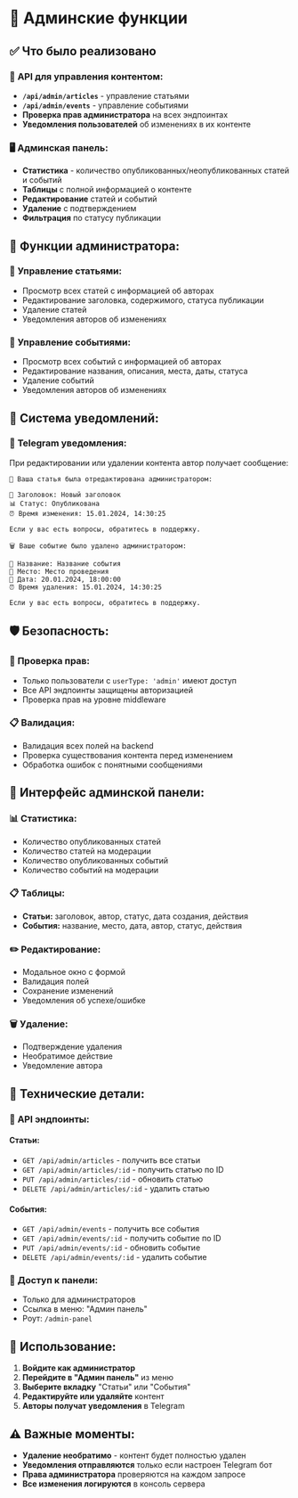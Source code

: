 # 🔧 Админские функции

## ✅ Что было реализовано

### 🎯 **API для управления контентом:**
- **`/api/admin/articles`** - управление статьями
- **`/api/admin/events`** - управление событиями
- **Проверка прав администратора** на всех эндпоинтах
- **Уведомления пользователей** об изменениях в их контенте

### 🖥️ **Админская панель:**
- **Статистика** - количество опубликованных/неопубликованных статей и событий
- **Таблицы** с полной информацией о контенте
- **Редактирование** статей и событий
- **Удаление** с подтверждением
- **Фильтрация** по статусу публикации

## 🚀 **Функции администратора:**

### 📝 **Управление статьями:**
- Просмотр всех статей с информацией об авторах
- Редактирование заголовка, содержимого, статуса публикации
- Удаление статей
- Уведомления авторов об изменениях

### 📅 **Управление событиями:**
- Просмотр всех событий с информацией об авторах
- Редактирование названия, описания, места, даты, статуса
- Удаление событий
- Уведомления авторов об изменениях

## 🔔 **Система уведомлений:**

### 📱 **Telegram уведомления:**
При редактировании или удалении контента автор получает сообщение:

```
📝 Ваша статья была отредактирована администратором:

📰 Заголовок: Новый заголовок
📊 Статус: Опубликована
⏰ Время изменения: 15.01.2024, 14:30:25

Если у вас есть вопросы, обратитесь в поддержку.
```

```
🗑️ Ваше событие было удалено администратором:

🎯 Название: Название события
📍 Место: Место проведения
📅 Дата: 20.01.2024, 18:00:00
⏰ Время удаления: 15.01.2024, 14:30:25

Если у вас есть вопросы, обратитесь в поддержку.
```

## 🛡️ **Безопасность:**

### 🔐 **Проверка прав:**
- Только пользователи с `userType: 'admin'` имеют доступ
- Все API эндпоинты защищены авторизацией
- Проверка прав на уровне middleware

### 📋 **Валидация:**
- Валидация всех полей на backend
- Проверка существования контента перед изменением
- Обработка ошибок с понятными сообщениями

## 🎨 **Интерфейс админской панели:**

### 📊 **Статистика:**
- Количество опубликованных статей
- Количество статей на модерации
- Количество опубликованных событий
- Количество событий на модерации

### 📋 **Таблицы:**
- **Статьи:** заголовок, автор, статус, дата создания, действия
- **События:** название, место, дата, автор, статус, действия

### ✏️ **Редактирование:**
- Модальное окно с формой
- Валидация полей
- Сохранение изменений
- Уведомления об успехе/ошибке

### 🗑️ **Удаление:**
- Подтверждение удаления
- Необратимое действие
- Уведомление автора

## 🔧 **Технические детали:**

### 📡 **API эндпоинты:**

#### Статьи:
- `GET /api/admin/articles` - получить все статьи
- `GET /api/admin/articles/:id` - получить статью по ID
- `PUT /api/admin/articles/:id` - обновить статью
- `DELETE /api/admin/articles/:id` - удалить статью

#### События:
- `GET /api/admin/events` - получить все события
- `GET /api/admin/events/:id` - получить событие по ID
- `PUT /api/admin/events/:id` - обновить событие
- `DELETE /api/admin/events/:id` - удалить событие

### 🎯 **Доступ к панели:**
- Только для администраторов
- Ссылка в меню: "Админ панель"
- Роут: `/admin-panel`

## 🚀 **Использование:**

1. **Войдите как администратор**
2. **Перейдите в "Админ панель"** из меню
3. **Выберите вкладку** "Статьи" или "События"
4. **Редактируйте или удаляйте** контент
5. **Авторы получат уведомления** в Telegram

## ⚠️ **Важные моменты:**

- **Удаление необратимо** - контент будет полностью удален
- **Уведомления отправляются** только если настроен Telegram бот
- **Права администратора** проверяются на каждом запросе
- **Все изменения логируются** в консоль сервера
